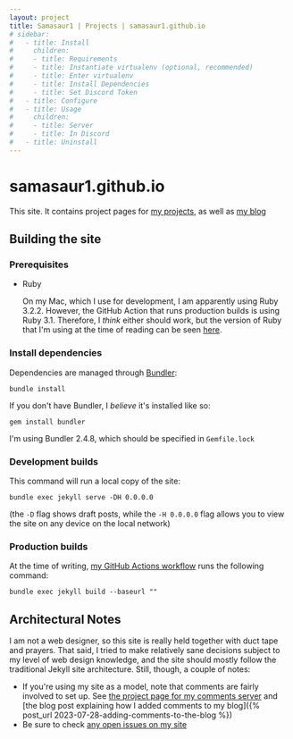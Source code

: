 ```yaml
---
layout: project
title: Samasaur1 | Projects | samasaur1.github.io
# sidebar:
#   - title: Install
#     children:
#     - title: Requirements
#     - title: Instantiate virtualenv (optional, recommended)
#     - title: Enter virtualenv
#     - title: Install Dependencies
#     - title: Set Discord Token
#   - title: Configure
#   - title: Usage
#     children:
#     - title: Server
#     - title: In Discord
#   - title: Uninstall
---
```

# samasaur1.github.io

This site. It contains project pages for [my projects](/projects), as well as [my blog](/blog)

## Building the site

### Prerequisites

- Ruby
    
    On my Mac, which I use for development, I am apparently using Ruby 3.2.2. However, the GitHub Action that runs production builds is using Ruby 3.1. Therefore, I *think* either should work, but the version of Ruby that I'm using at the time of reading can be seen [here](https://github.com/Samasaur1/samasaur1.github.io/blob/6cef2027c6c630a6d6ad63331674212ee2a36dbe/.github/workflows/jekyll.yml#L39).

    <!-- <script src="https://emgithub.com/embed-v2.js?target=https%3A%2F%2Fgithub.com%2FSamasaur1%2Fsamasaur1.github.io%2Fblob%2F6cef2027c6c630a6d6ad63331674212ee2a36dbe%2F.github%2Fworkflows%2Fjekyll.yml%23L39&style=default&type=code&showBorder=on&showLineNumbers=on&showFileMeta=on&showFullPath=on&showCopy=on"></script> -->

### Install dependencies

Dependencies are managed through [Bundler](https://bundler.io/):

```
bundle install
```

If you don't have Bundler, I *believe* it's installed like so:

```
gem install bundler
```

I'm using Bundler 2.4.8, which should be specified in `Gemfile.lock`

### Development builds

This command will run a local copy of the site:
```
bundle exec jekyll serve -DH 0.0.0.0
```
(the `-D` flag shows draft posts, while the `-H 0.0.0.0` flag allows you to view the site on any device on the local network)

### Production builds

At the time of writing, [my GitHub Actions workflow](https://github.com/Samasaur1/samasaur1.github.io/blob/main/.github/workflows/jekyll.yml#L47) runs the following command:
```
bundle exec jekyll build --baseurl ""
```

## Architectural Notes

I am not a web designer, so this site is really held together with duct tape and prayers. That said, I tried to make relatively sane decisions subject to my level of web design knowledge, and the site should mostly follow the traditional Jekyll site architecture. Still, though, a couple of notes:

- If you're using my site as a model, note that comments are fairly involved to set up. See [the project page for my comments server](/projects/jekyll-comments.html) and [the blog post explaining how I added comments to my blog]({% post_url 2023-07-28-adding-comments-to-the-blog %})
- Be sure to check [any open issues on my site](https://github.com/Samasaur1/samasaur1.github.io/issues)
